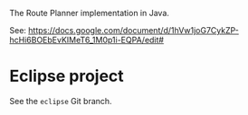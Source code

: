 The Route Planner implementation in Java.

See: https://docs.google.com/document/d/1hVw1joG7CykZP-hcHi6BOEbEvKIMeT6_1M0p1i-EQPA/edit#

# Eclipse project

See the `eclipse` Git branch.
